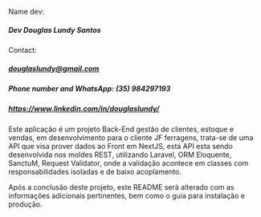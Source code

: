 
Name dev: 
##### Dev Douglas Lundy Santos

Contact:
##### douglaslundy@gmail.com
##### Phone number and WhatsApp: (35) 984297193
##### https://www.linkedin.com/in/douglaslundy/

Este aplicação é um projeto Back-End gestão de clientes, estoque e vendas, 
em desenvolvimento para o cliente JF ferragens, trata-se de uma API que visa prover dados 
ao Front em NextJS, está API esta sendo desenvolvida nos moldes REST,  utilizando Laravel, 
ORM Eloquente, SanctuM, Request Validator, onde a validação acontece em classes com responsabilidades 
isoladas e de baixo acoplamento.

Após a conclusão deste projeto, este README será alterado com as informações adicionais pertinentes,
bem como o guia para instalação e produção. 
